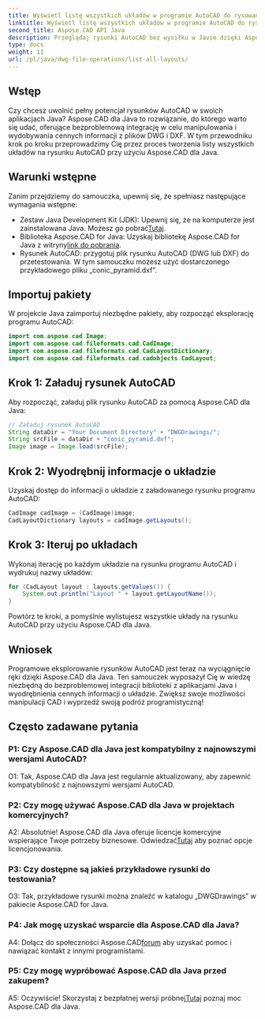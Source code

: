 ```yaml
---
title: Wyświetl listę wszystkich układów w programie AutoCAD do rysowania w języku Java
linktitle: Wyświetl listę wszystkich układów w programie AutoCAD do rysowania w języku Java
second_title: Aspose.CAD API Java
description: Przeglądaj rysunki AutoCAD bez wysiłku w Javie dzięki Aspose.CAD. Wypisz wszystkie układy, wydobądź cenne informacje. Pobierz teraz, aby zapewnić bezproblemową integrację!
type: docs
weight: 11
url: /pl/java/dwg-file-operations/list-all-layouts/
---
```

## Wstęp

Czy chcesz uwolnić pełny potencjał rysunków AutoCAD w swoich aplikacjach Java? Aspose.CAD dla Java to rozwiązanie, do którego warto się udać, oferujące bezproblemową integrację w celu manipulowania i wydobywania cennych informacji z plików DWG i DXF. W tym przewodniku krok po kroku przeprowadzimy Cię przez proces tworzenia listy wszystkich układów na rysunku AutoCAD przy użyciu Aspose.CAD dla Java.

## Warunki wstępne

Zanim przejdziemy do samouczka, upewnij się, że spełniasz następujące wymagania wstępne:
- Zestaw Java Development Kit (JDK): Upewnij się, że na komputerze jest zainstalowana Java. Możesz go pobrać[Tutaj](https://www.oracle.com/java/technologies/javase-downloads.html).
-  Biblioteka Aspose.CAD for Java: Uzyskaj bibliotekę Aspose.CAD for Java z witryny[link do pobrania](https://releases.aspose.com/cad/java/).
- Rysunek AutoCAD: przygotuj plik rysunku AutoCAD (DWG lub DXF) do przetestowania. W tym samouczku możesz użyć dostarczonego przykładowego pliku „conic_pyramid.dxf”.

## Importuj pakiety

W projekcie Java zaimportuj niezbędne pakiety, aby rozpocząć eksplorację programu AutoCAD:

```java
import com.aspose.cad.Image;
import com.aspose.cad.fileformats.cad.CadImage;
import com.aspose.cad.fileformats.cad.CadLayoutDictionary;
import com.aspose.cad.fileformats.cad.cadobjects.CadLayout;
```

## Krok 1: Załaduj rysunek AutoCAD

Aby rozpocząć, załaduj plik rysunku AutoCAD za pomocą Aspose.CAD dla Java:

```java
// Załaduj rysunek AutoCAD
String dataDir = "Your Document Directory" + "DWGDrawings/";
String srcFile = dataDir + "conic_pyramid.dxf";
Image image = Image.load(srcFile);
```

## Krok 2: Wyodrębnij informacje o układzie

Uzyskaj dostęp do informacji o układzie z załadowanego rysunku programu AutoCAD:

```java
CadImage cadImage = (CadImage)image;
CadLayoutDictionary layouts = cadImage.getLayouts();
```

## Krok 3: Iteruj po układach

Wykonaj iterację po każdym układzie na rysunku programu AutoCAD i wydrukuj nazwy układów:

```java
for (CadLayout layout : layouts.getValues()) {
    System.out.println("Layout " + layout.getLayoutName());
}
```

Powtórz te kroki, a pomyślnie wylistujesz wszystkie układy na rysunku AutoCAD przy użyciu Aspose.CAD dla Java.

## Wniosek

Programowe eksplorowanie rysunków AutoCAD jest teraz na wyciągnięcie ręki dzięki Aspose.CAD dla Java. Ten samouczek wyposażył Cię w wiedzę niezbędną do bezproblemowej integracji biblioteki z aplikacjami Java i wyodrębnienia cennych informacji o układzie. Zwiększ swoje możliwości manipulacji CAD i wyprzedź swoją podróż programistyczną!

## Często zadawane pytania

### P1: Czy Aspose.CAD dla Java jest kompatybilny z najnowszymi wersjami AutoCAD?

O1: Tak, Aspose.CAD dla Java jest regularnie aktualizowany, aby zapewnić kompatybilność z najnowszymi wersjami AutoCAD.

### P2: Czy mogę używać Aspose.CAD dla Java w projektach komercyjnych?

 A2: Absolutnie! Aspose.CAD dla Java oferuje licencje komercyjne wspierające Twoje potrzeby biznesowe. Odwiedzać[Tutaj](https://purchase.aspose.com/buy) aby poznać opcje licencjonowania.

### P3: Czy dostępne są jakieś przykładowe rysunki do testowania?

O3: Tak, przykładowe rysunki można znaleźć w katalogu „DWGDrawings” w pakiecie Aspose.CAD for Java.

### P4: Jak mogę uzyskać wsparcie dla Aspose.CAD dla Java?

 A4: Dołącz do społeczności Aspose.CAD[forum](https://forum.aspose.com/c/cad/19) aby uzyskać pomoc i nawiązać kontakt z innymi programistami.

### P5: Czy mogę wypróbować Aspose.CAD dla Java przed zakupem?

 A5: Oczywiście! Skorzystaj z bezpłatnej wersji próbnej[Tutaj](https://releases.aspose.com/) poznaj moc Aspose.CAD dla Java.